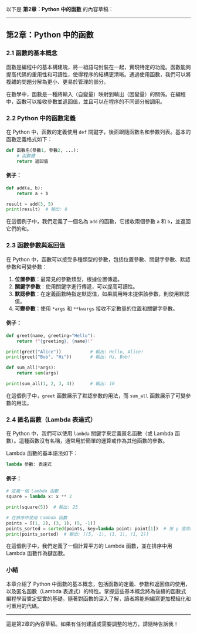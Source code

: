 以下是 **第2章：Python 中的函數** 的內容草稿：

---

## 第2章：Python 中的函數

### 2.1 函數的基本概念

函數是編程中的基本構建塊，將一組語句封裝在一起，實現特定的功能。函數能夠提高代碼的重用性和可讀性，使得程序的結構更清晰。通過使用函數，我們可以將複雜的問題分解為更小、更易於管理的部分。

在數學中，函數是一種將輸入（自變量）映射到輸出（因變量）的關係。在編程中，函數可以接收參數並返回值，並且可以在程序的不同部分被調用。

### 2.2 Python 中的函數定義

在 Python 中，函數的定義使用 `def` 關鍵字，後面跟隨函數名和參數列表。基本的函數定義格式如下：

```python
def 函數名(參數1, 參數2, ...):
    # 函數體
    return 返回值
```

#### 例子：

```python
def add(a, b):
    return a + b

result = add(3, 5)
print(result)  # 輸出: 8
```

在這個例子中，我們定義了一個名為 `add` 的函數，它接收兩個參數 `a` 和 `b`，並返回它們的和。

### 2.3 函數參數與返回值

在 Python 中，函數可以接受多種類型的參數，包括位置參數、關鍵字參數、默認參數和可變參數：

1. **位置參數**：最常見的參數類型，根據位置傳遞。
2. **關鍵字參數**：使用關鍵字進行傳遞，可以提高可讀性。
3. **默認參數**：在定義函數時指定默認值，如果調用時未提供該參數，則使用默認值。
4. **可變參數**：使用 `*args` 和 `**kwargs` 接收不定數量的位置和關鍵字參數。

#### 例子：

```python
def greet(name, greeting="Hello"):
    return f"{greeting}, {name}!"

print(greet("Alice"))           # 輸出: Hello, Alice!
print(greet("Bob", "Hi"))       # 輸出: Hi, Bob!

def sum_all(*args):
    return sum(args)

print(sum_all(1, 2, 3, 4))      # 輸出: 10
```

在這個例子中，`greet` 函數展示了默認參數的用法，而 `sum_all` 函數展示了可變參數的用法。

### 2.4 匿名函數（Lambda 表達式）

在 Python 中，我們可以使用 `lambda` 關鍵字來定義匿名函數（或 Lambda 函數）。這種函數沒有名稱，通常用於簡單的運算或作為其他函數的參數。

Lambda 函數的基本語法如下：

```python
lambda 參數: 表達式
```

#### 例子：

```python
# 定義一個 Lambda 函數
square = lambda x: x ** 2

print(square(5))  # 輸出: 25

# 在排序中使用 Lambda 函數
points = [(1, 2), (3, 1), (5, -1)]
points_sorted = sorted(points, key=lambda point: point[1])  # 按 y 值排序
print(points_sorted)  # 輸出: [(5, -1), (3, 1), (1, 2)]
```

在這個例子中，我們定義了一個計算平方的 Lambda 函數，並在排序中用 Lambda 函數作為鍵函數。

### 小結

本章介紹了 Python 中函數的基本概念，包括函數的定義、參數和返回值的使用，以及匿名函數（Lambda 表達式）的特性。掌握這些基本概念將為後續的函數式編程學習奠定堅實的基礎。隨著對函數的深入了解，讀者將能夠編寫更加模組化和可重用的代碼。

---

這是第2章的內容草稿。如果有任何建議或需要調整的地方，請隨時告訴我！